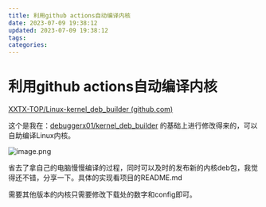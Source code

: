 ```yaml
---
title: 利用github actions自动编译内核
date: 2023-07-09 19:38:12
updated: 2023-07-09 19:38:12
tags:
categories:
---
```


# 利用github actions自动编译内核

[XXTX-TOP/Linux-kernel_deb_builder (github.com)](https://github.com/XXTX-TOP/Linux-kernel_deb_builder)

这个是我在：[debuggerx01/kernel_deb_builder](https://github.com/debuggerx01/kernel_deb_builder) 的基础上进行修改得来的，可以自助编译Linux内核。

![image.png](https://storage.deepin.org/thread/202306032341516551_image.png)

省去了拿自己的电脑慢慢编译的过程，同时可以及时的发布新的内核deb包，我觉得还不错，分享一下。具体的实现看项目的README.md

需要其他版本的内核只需要修改下载处的数字和config即可。